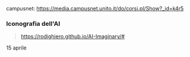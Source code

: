 campusnet: https://media.campusnet.unito.it/do/corsi.pl/Show?_id=k4r5

### Iconografia dell'AI
> https://rodighiero.github.io/AI-Imaginary/#

15 aprile


